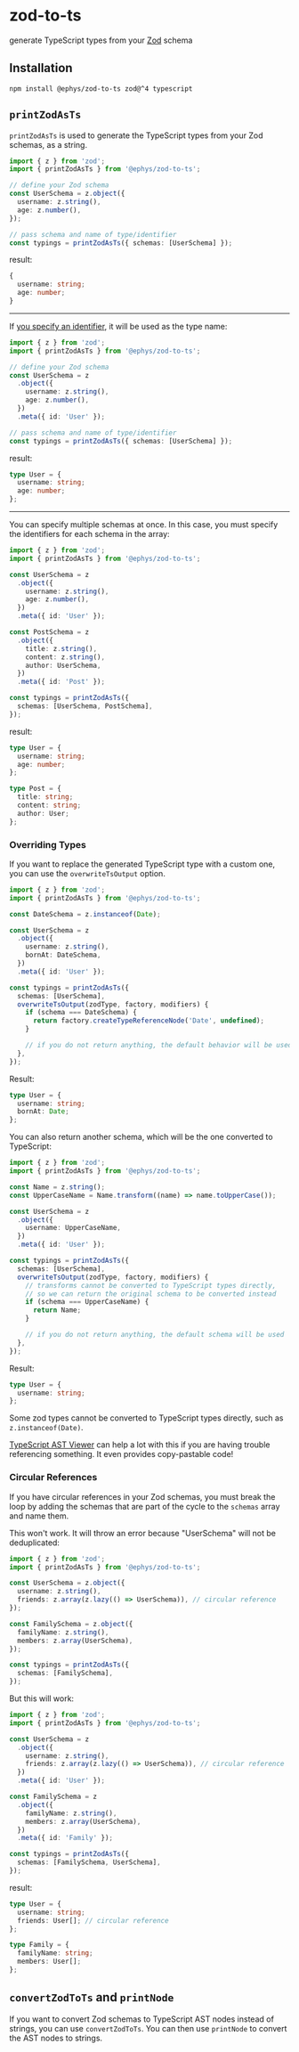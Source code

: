 # zod-to-ts

generate TypeScript types from your [Zod](https://github.com/colinhacks/zod) schema

## Installation

```
npm install @ephys/zod-to-ts zod@^4 typescript
```

## `printZodAsTs`

`printZodAsTs` is used to generate the TypeScript types from your Zod schemas, as a string.

```ts
import { z } from 'zod';
import { printZodAsTs } from '@ephys/zod-to-ts';

// define your Zod schema
const UserSchema = z.object({
  username: z.string(),
  age: z.number(),
});

// pass schema and name of type/identifier
const typings = printZodAsTs({ schemas: [UserSchema] });
```

result:

```ts
{
  username: string;
  age: number;
}
```

---

If [you specify an identifier](https://zod.dev/metadata?id=meta), it will be used as the type name:

```ts
import { z } from 'zod';
import { printZodAsTs } from '@ephys/zod-to-ts';

// define your Zod schema
const UserSchema = z
  .object({
    username: z.string(),
    age: z.number(),
  })
  .meta({ id: 'User' });

// pass schema and name of type/identifier
const typings = printZodAsTs({ schemas: [UserSchema] });
```

result:

```ts
type User = {
  username: string;
  age: number;
};
```

---

You can specify multiple schemas at once. In this case, you must specify the identifiers for each schema in the array:

```ts
import { z } from 'zod';
import { printZodAsTs } from '@ephys/zod-to-ts';

const UserSchema = z
  .object({
    username: z.string(),
    age: z.number(),
  })
  .meta({ id: 'User' });

const PostSchema = z
  .object({
    title: z.string(),
    content: z.string(),
    author: UserSchema,
  })
  .meta({ id: 'Post' });

const typings = printZodAsTs({
  schemas: [UserSchema, PostSchema],
});
```

result:

```ts
type User = {
  username: string;
  age: number;
};

type Post = {
  title: string;
  content: string;
  author: User;
};
```

### Overriding Types

If you want to replace the generated TypeScript type with a custom one, you can use the `overwriteTsOutput` option.

```ts
import { z } from 'zod';
import { printZodAsTs } from '@ephys/zod-to-ts';

const DateSchema = z.instanceof(Date);

const UserSchema = z
  .object({
    username: z.string(),
    bornAt: DateSchema,
  })
  .meta({ id: 'User' });

const typings = printZodAsTs({
  schemas: [UserSchema],
  overwriteTsOutput(zodType, factory, modifiers) {
    if (schema === DateSchema) {
      return factory.createTypeReferenceNode('Date', undefined);
    }

    // if you do not return anything, the default behavior will be used
  },
});
```

Result:

```ts
type User = {
  username: string;
  bornAt: Date;
};
```

You can also return another schema, which will be the one converted to TypeScript:

```ts
import { z } from 'zod';
import { printZodAsTs } from '@ephys/zod-to-ts';

const Name = z.string();
const UpperCaseName = Name.transform((name) => name.toUpperCase());

const UserSchema = z
  .object({
    username: UpperCaseName,
  })
  .meta({ id: 'User' });

const typings = printZodAsTs({
  schemas: [UserSchema],
  overwriteTsOutput(zodType, factory, modifiers) {
    // transforms cannot be converted to TypeScript types directly,
    // so we can return the original schema to be converted instead
    if (schema === UpperCaseName) {
      return Name;
    }

    // if you do not return anything, the default schema will be used
  },
});
```

Result:

```ts
type User = {
  username: string;
};
```

Some zod types cannot be converted to TypeScript types directly, such as `z.instanceof(Date)`.

[TypeScript AST Viewer](https://ts-ast-viewer.com/) can help a lot with this if you are having trouble referencing something. It even provides copy-pastable code!

### Circular References

If you have circular references in your Zod schemas, you must break the loop by adding the schemas that are part of the cycle to the `schemas` array and name them.

This won't work. It will throw an error because "UserSchema" will not be deduplicated:

```ts
import { z } from 'zod';
import { printZodAsTs } from '@ephys/zod-to-ts';

const UserSchema = z.object({
  username: z.string(),
  friends: z.array(z.lazy(() => UserSchema)), // circular reference
});

const FamilySchema = z.object({
  familyName: z.string(),
  members: z.array(UserSchema),
});

const typings = printZodAsTs({
  schemas: [FamilySchema],
});
```

But this will work:

```ts
import { z } from 'zod';
import { printZodAsTs } from '@ephys/zod-to-ts';

const UserSchema = z
  .object({
    username: z.string(),
    friends: z.array(z.lazy(() => UserSchema)), // circular reference
  })
  .meta({ id: 'User' });

const FamilySchema = z
  .object({
    familyName: z.string(),
    members: z.array(UserSchema),
  })
  .meta({ id: 'Family' });

const typings = printZodAsTs({
  schemas: [FamilySchema, UserSchema],
});
```

result:

```ts
type User = {
  username: string;
  friends: User[]; // circular reference
};

type Family = {
  familyName: string;
  members: User[];
};
```

## `convertZodToTs` and `printNode`

If you want to convert Zod schemas to TypeScript AST nodes instead of strings, you can use `convertZodToTs`.
You can then use `printNode` to convert the AST nodes to strings.
